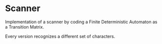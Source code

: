 # Scanner
Implementation of a scanner by coding a Finite Deterministic Automaton as a Transition Matrix.

Every version recognizes a different set of characters.
